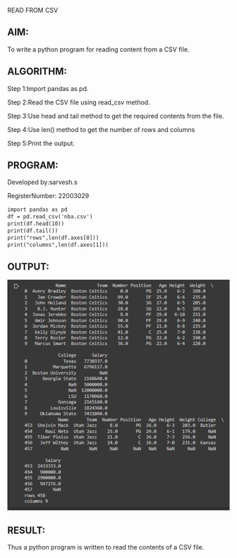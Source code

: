 READ FROM CSV
## AIM:
To write a python program for reading content from a CSV file.

## ALGORITHM:
Step 1:Import pandas as pd.

Step 2:Read the CSV file using read_csv method.

Step 3:Use head and tail method to get the required contents from the file.

Step 4:Use len() method to get the number of rows and columns

Step 5:Print the output.

## PROGRAM:

Developed by:sarvesh.s

RegisterNumber: 22003029

```
import pandas as pd
df = pd.read_csv('nba.csv')
print(df.head(10))
print(df.tail())
print("rows",len(df.axes[0]))
print("columns",len(df.axes[1]))
```

## OUTPUT:
![ouput](./png.png)

## RESULT:
Thus a python program is written to read the contents of a CSV file.
